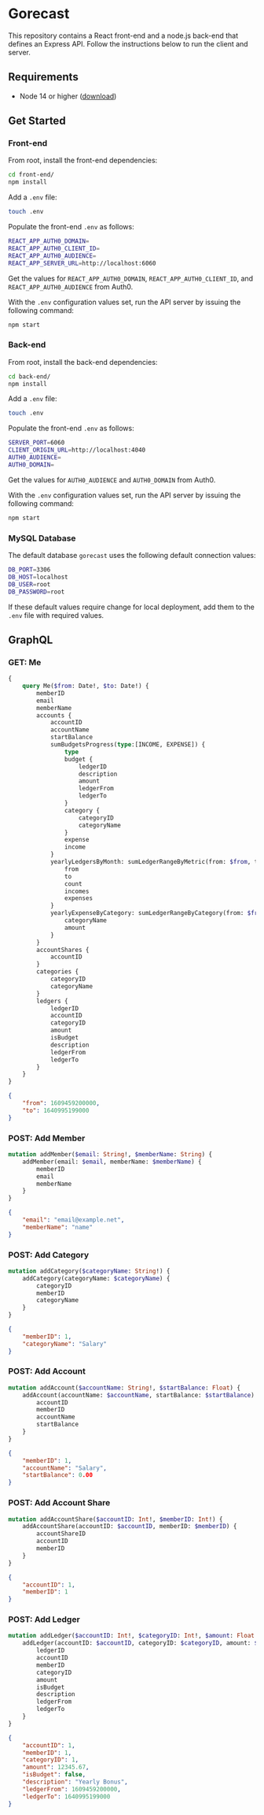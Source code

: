 # Gorecast

This repository contains a React front-end and a node.js back-end that defines an Express API. Follow the instructions below to run the client and server.

## Requirements

* Node 14 or higher ([download]("https://nodejs.org/en/"))

## Get Started

### Front-end

From root, install the front-end dependencies:

```bash
cd front-end/
npm install
```

Add a `.env` file:

```bash
touch .env
```

Populate the front-end `.env` as follows:

```bash
REACT_APP_AUTH0_DOMAIN=
REACT_APP_AUTH0_CLIENT_ID=
REACT_APP_AUTH0_AUDIENCE=
REACT_APP_SERVER_URL=http://localhost:6060
```

Get the values for `REACT_APP_AUTH0_DOMAIN`, `REACT_APP_AUTH0_CLIENT_ID`, and `REACT_APP_AUTH0_AUDIENCE` from Auth0.

With the `.env` configuration values set, run the API server by issuing the following command:

```bash
npm start
```

### Back-end

From root, install the back-end dependencies:

```bash
cd back-end/
npm install
```

Add a `.env` file:

```bash
touch .env
```

Populate the front-end `.env` as follows:

```bash
SERVER_PORT=6060
CLIENT_ORIGIN_URL=http://localhost:4040
AUTH0_AUDIENCE=
AUTH0_DOMAIN=
```

Get the values for `AUTH0_AUDIENCE` and `AUTH0_DOMAIN` from Auth0.


With the `.env` configuration values set, run the API server by issuing the following command:

```bash
npm start
```

### MySQL Database

The default database `gorecast` uses the following default connection values:
```bash
DB_PORT=3306
DB_HOST=localhost
DB_USER=root
DB_PASSWORD=root
```
If these default values require change for local deployment, add them to the `.env` file with required values.

## GraphQL

### GET: Me
```graphql
{
    query Me($from: Date!, $to: Date!) {
        memberID
        email
        memberName
        accounts {
            accountID
            accountName
            startBalance
            sumBudgetsProgress(type:[INCOME, EXPENSE]) {
                type
                budget {
                    ledgerID
                    description
                    amount
                    ledgerFrom
                    ledgerTo
                }
                category {
                    categoryID
                    categoryName
                }
                expense
                income
            }
            yearlyLedgersByMonth: sumLedgerRangeByMetric(from: $from, to: $to, type:[INCOME, EXPENSE], metric: MONTHLY) {
                from
                to
                count
                incomes
                expenses
            }
            yearlyExpenseByCategory: sumLedgerRangeByCategory(from: $from, to: $to, type:EXPENSE) {
                categoryName
                amount
            }
        }
        accountShares {
            accountID
        }
        categories {
            categoryID
            categoryName
        }
        ledgers {
            ledgerID
            accountID
            categoryID
            amount
            isBudget
            description
            ledgerFrom
            ledgerTo
        }
    }
}
```
```json
{
    "from": 1609459200000,
    "to": 1640995199000
}
```

### POST: Add Member
```graphql
mutation addMember($email: String!, $memberName: String) {
    addMember(email: $email, memberName: $memberName) {
        memberID
        email
        memberName
    }
}
```
```json
{
    "email": "email@example.net",
    "memberName": "name"
}
```

### POST: Add Category
```graphql
mutation addCategory($categoryName: String!) {
    addCategory(categoryName: $categoryName) {
        categoryID
        memberID
        categoryName
    }
}
```
```json
{
    "memberID": 1,
    "categoryName": "Salary"
}
```

### POST: Add Account
```graphql
mutation addAccount($accountName: String!, $startBalance: Float) {
    addAccount(accountName: $accountName, startBalance: $startBalance) {
        accountID
        memberID
        accountName
        startBalance
    }
}
```
```json
{
    "memberID": 1,
    "accountName": "Salary",
    "startBalance": 0.00
}
```

### POST: Add Account Share
```graphql
mutation addAccountShare($accountID: Int!, $memberID: Int!) {
    addAccountShare(accountID: $accountID, memberID: $memberID) {
        accountShareID
        accountID
        memberID
    }
}
```
```json
{
    "accountID": 1,
    "memberID": 1
}
```

### POST: Add Ledger
```graphql
mutation addLedger($accountID: Int!, $categoryID: Int!, $amount: Float!, $isBudget: Boolean!, $description: String, $ledgerFrom: Date!, $ledgerTo: Date!) {
    addLedger(accountID: $accountID, categoryID: $categoryID, amount: $amount, isBudget: $isBudget, description: $description, ledgerFrom: $ledgerFrom, ledgerTo: $ledgerTo) {
        ledgerID
        accountID
        memberID
        categoryID
        amount
        isBudget
        description
        ledgerFrom
        ledgerTo
    }
}
```
```json
{
    "accountID": 1,
    "memberID": 1,
    "categoryID": 1,
    "amount": 12345.67,
    "isBudget": false,
    "description": "Yearly Bonus",
    "ledgerFrom": 1609459200000,
    "ledgerTo": 1640995199000
}
```